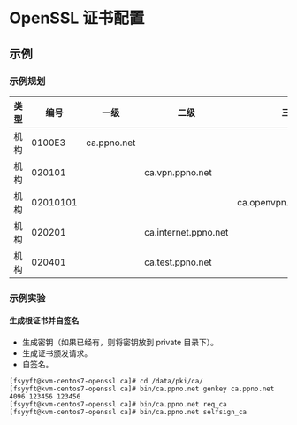 # OpenSSL 证书配置

## 示例

### 示例规划

类型    | 编号          |  一级           | 二级              | 三级                        | 四级
---|---|---|---|---|---
机构    | 0100E3        | ca.ppno.net   |                       |
机构    | 020101        |               | ca.vpn.ppno.net       |
机构    | 02010101      |               |                       | ca.openvpn.vpn.ppno.net   |
机构    | 020201        |               | ca.internet.ppno.net  |
机构    | 020401        |               | ca.test.ppno.net

### 示例实验

#### 生成根证书并自签名

- 生成密钥（如果已经有，则将密钥放到 private 目录下）。
- 生成证书颁发请求。
- 自签名。

```
[fsyyft@kvm-centos7-openssl ca]# cd /data/pki/ca/
[fsyyft@kvm-centos7-openssl ca]# bin/ca.ppno.net genkey ca.ppno.net 4096 123456 123456
[fsyyft@kvm-centos7-openssl ca]# bin/ca.ppno.net req_ca
[fsyyft@kvm-centos7-openssl ca]# bin/ca.ppno.net selfsign_ca
```